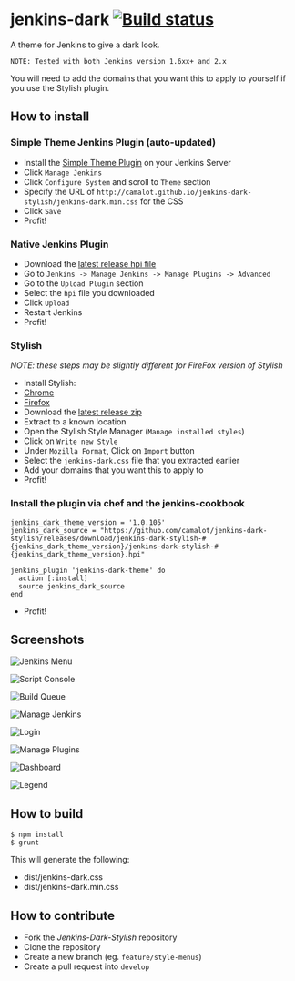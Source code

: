 # jenkins-dark [![Build status](https://ci.appveyor.com/api/projects/status/14lnufroy4v83xjk?svg=true)](https://ci.appveyor.com/project/camalot/jenkins-dark-stylish)
A theme for Jenkins to give a dark look.

```
NOTE: Tested with both Jenkins version 1.6xx+ and 2.x
```

You will need to add the domains that you want this to apply to yourself if you use the Stylish plugin.

## How to install

### Simple Theme Jenkins Plugin (auto-updated)
- Install the [Simple Theme Plugin](https://wiki.jenkins-ci.org/display/JENKINS/Simple+Theme+Plugin) on your Jenkins Server
- Click `Manage Jenkins`
- Click `Configure System` and scroll to `Theme` section
- Specify the URL of `http://camalot.github.io/jenkins-dark-stylish/jenkins-dark.min.css` for the CSS
- Click `Save`
- Profit!

### Native Jenkins Plugin
- Download the [latest  release hpi file](https://github.com/camalot/jenkins-dark-stylish/releases/latest)
- Go to `Jenkins -> Manage Jenkins -> Manage Plugins -> Advanced`
- Go to the `Upload Plugin` section
- Select the `hpi` file you downloaded
- Click `Upload`
- Restart Jenkins
- Profit!

### Stylish

_NOTE: these steps may be slightly different for FireFox version of Stylish_

- Install Stylish:
 - [Chrome][stylish-chrome]
 - [Firefox][stylish-firefox]
- Download the [latest release zip](https://github.com/camalot/jenkins-dark-stylish/releases/latest)
- Extract to a known location
- Open the Stylish Style Manager (`Manage installed styles`)
- Click on `Write new Style`
- Under `Mozilla Format`, Click on `Import` button
- Select the `jenkins-dark.css` file that you extracted earlier
- Add your domains that you want this to apply to
- Profit!

### Install the plugin via chef and the jenkins-cookbook

```
jenkins_dark_theme_version = '1.0.105'
jenkins_dark_source = "https://github.com/camalot/jenkins-dark-stylish/releases/download/jenkins-dark-stylish-#{jenkins_dark_theme_version}/jenkins-dark-stylish-#{jenkins_dark_theme_version}.hpi"

jenkins_plugin 'jenkins-dark-theme' do
  action [:install]
  source jenkins_dark_source
end
```
- Profit!


## Screenshots

![Jenkins Menu](http://i.imgur.com/7nL7lLg.png)

![Script Console](http://i.imgur.com/cMfkrb1.png)

![Build Queue](http://i.imgur.com/2HqsYla.png)

![Manage Jenkins](http://i.imgur.com/KpxsHl4.png)

![Login](http://i.imgur.com/6uUYuTI.png)

![Manage Plugins](http://i.imgur.com/yTTJ6qO.png)

![Dashboard](http://i.imgur.com/YKBxbHm.png)

![Legend](http://i.imgur.com/v9N0oVT.png)

## How to build

```
$ npm install
$ grunt
```

This will generate the following:
  - dist/jenkins-dark.css
  - dist/jenkins-dark.min.css

## How to contribute

- Fork the _Jenkins-Dark-Stylish_ repository
- Clone the repository
- Create a new branch (eg. `feature/style-menus`)
- Create a pull request into `develop`



[unit-tests]: https://github.com/jamesshore/quixote

[stylish-chrome]: https://chrome.google.com/webstore/detail/stylish/fjnbnpbmkenffdnngjfgmeleoegfcffe?hl=en
[stylish-firefox]: https://addons.mozilla.org/en-US/firefox/addon/stylish/
